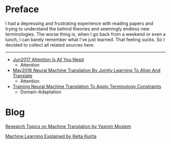 # Preface

I had a depressing and frustrating experience with reading papers and trying to understand the behind theories and seemingly endless new terminologies. The worse thing is, when I go back from a weekend or even a lunch, I can barely remember what I've just learned. That feeling sucks. So I decided to collect all related sources here.

---

- [Jun2017 Attention Is All You Need](notes/attention-is-all-you-need.md)
    - Attention
- [May2016 Neural Machine Translation By Jointly Learning To Align And Translate](notes/neural-machine-translation-by-jointly-learning-to-align-and-translate.md)
    - Attention
- [Training Neural Machine Translation To Apply Terminology Constraints](notes/training-neural-machine-translation-to-apply-terminology-constraints.md)
    - Domain-Adaptation



# Blog 

[Research Topics on Machine Translation by Yasmin Moslem](https://blog.machinetranslation.io/)

[Machine Learning Explained by Keita Kurita](https://mlexplained.com/about-this-blog/)







